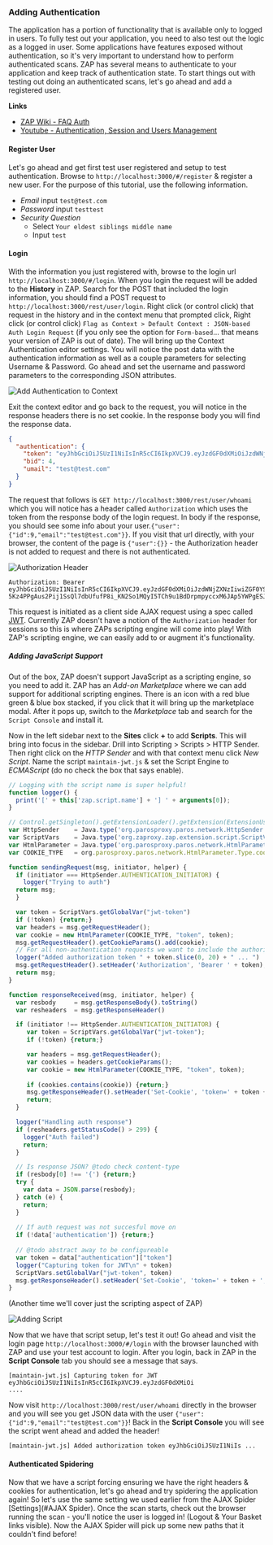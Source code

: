 ### Adding Authentication
The application has a portion of functionality that is available only to logged in users. To fully test out your application, you need
to also test out the logic as a logged in user. Some applications have features exposed without authentication, so it's 
very important to understand how to perform authenticated scans.
 ZAP has several means to authenticate to your application and keep track of authentication
state. To start things out with testing out doing an authenticated scans, let's go ahead and add a registered user. 

**Links**  
- [ZAP Wiki - FAQ Auth](https://github.com/zaproxy/zaproxy/wiki/FAQformauth)
- [Youtube - Authentication, Session and Users Management](https://www.youtube.com/watch?v=cR4gw-cPZOA)

#### Register User
Let's go ahead and get first test user registered and setup to test authentication. Browse to 
`http://localhost:3000/#/register` & register a new user. For the purpose of this tutorial, use the following
information.

- *Email* input `test@test.com`
- *Password* input `testtest`
- *Security Question* 
  - Select `Your eldest siblings middle name`
  - Input `test`

#### Login
With the information you just registered with, browse to the login url `http://localhost:3000/#/login`. When you login
the request will be added to the **History** in ZAP. Search for the POST that included the login information, you should
find a POST request to `http://localhost:3000/rest/user/login`. Right click (or control click) that request in the history
and in the context menu that prompted click, Right click (or control click) `Flag as Context > Default Context : JSON-based Auth Login Request` (if you only see the option for `Form-based`... that means your version of ZAP is out of date). The will bring up the Context Authentication editor settings.  You will notice the post data with 
the authentication information as well as a couple parameters for selecting Username & Password. Go ahead and set the username and password parameters to the corresponding JSON
attributes.

![Add Authentication to Context](assets/images/zap-auth-context.gif)


Exit the context editor and go back to the request, you will notice in the response headers there is no set cookie. In the response body you will
find the response data. 

```json
{
  "authentication": {
    "token": "eyJhbGciOiJSUzI1NiIsInR5cCI6IkpXVCJ9.eyJzdGF0dXMiOiJzdWNjZXNzIiwiZGF0YSI6eyJpZCI6OSwiZW1haWwiOiJ0ZXN0QHRlc3QuY29tIiwicGFzc3dvcmQiOiIwNWE2NzFjNjZhZWZlYTEyNGNjMDhiNzZlYTZkMzBiYiIsImNyZWF0ZWRBdCI6IjIwMTgtMTAtMjkgMjI6MjM6MDIuODQwICswMDowMCIsInVwZGF0ZWRBdCI6IjIwMTgtMTAtMjkgMjI6MjM6MDIuODQwICswMDowMCJ9LCJpYXQiOjE1NDA4NTE5ODksImV4cCI6MTU0MDg2OTk4OX0.Xw-5Kz4PPgAus2Pij1SsQl7dbUfufP8i_KN2So1MQyI5TCh9u1BdDrpmpyccxM6JAp5YWPgESJj6mjInr5lsGAOcIJyH_paBb9f3o5KO2KyLdzFrYWd7fMWfCNeQeGBakUcNTU0JnzUl8QxZBTbfIYG4QOPWaPlSJo5rEN5lB1o",
    "bid": 4,
    "umail": "test@test.com"
  }
}
```
 

The request that follows is `GET http://localhost:3000/rest/user/whoami` which you will notice has a header called `Authorization` which uses the token from the response body of the login request. In body if the response, you should see some info about your user.`{"user":{"id":9,"email":"test@test.com"}}`.  If you visit that url directly, with your browser, the content of the page is `{"user":{}}` - the Authorization header is not added to request and there is not authenticated.

![Authorization Header](assets/images/zap-gui-header.jpg)

```
Authorization: Bearer eyJhbGciOiJSUzI1NiIsInR5cCI6IkpXVCJ9.eyJzdGF0dXMiOiJzdWNjZXNzIiwiZGF0YSI6eyJpZCI6OSwiZW1haWwiOiJ0ZXN0QHRlc3QuY29tIiwicGFzc3dvcmQiOiIwNWE2NzFjNjZhZWZlYTEyNGNjMDhiNzZlYTZkMzBiYiIsImNyZWF0ZWRBdCI6IjIwMTgtMTAtMjkgMjI6MjM6MDIuODQwICswMDowMCIsInVwZGF0ZWRBdCI6IjIwMTgtMTAtMjkgMjI6MjM6MDIuODQwICswMDowMCJ9LCJpYXQiOjE1NDA4NTE5ODksImV4cCI6MTU0MDg2OTk4OX0.Xw-5Kz4PPgAus2Pij1SsQl7dbUfufP8i_KN2So1MQyI5TCh9u1BdDrpmpyccxM6JAp5YWPgESJj6mjInr5lsGAOcIJyH_paBb9f3o5KO2KyLdzFrYWd7fMWfCNeQeGBakUcNTU0JnzUl8QxZBTbfIYG4QOPWaPlSJo5rEN5lB1o
```

This request is initiated as a client side AJAX request using a spec called [JWT](https://jwt.io/). Currently ZAP doesn't have a notion of the `Authorization` header for 
sessions so this is where ZAPs scripting engine will come into play! With ZAP's scripting engine, we can easily 
add to or augment it's functionality.

##### Adding JavaScript Support
Out of the box, ZAP doesn't support JavaScript as a scripting engine, so you need to add it.
ZAP has an *Add-on Marketplace* where we can add support for additional scripting engines.
 There is an icon with a red blue green & blue box stacked, if you click that it will bring up
 the marketplace modal. After it pops up, switch to the *Marketplace* tab and search for the `Script Console` and install it. 

 Now in the left sidebar next to the **Sites** click **+** to add **Scripts**. This will bring
 into focus in the sidebar. Drill into Scripting > Scripts > HTTP Sender. Then right click 
 on the *HTTP Sender* and with that context menu click *New Script*. Name the script `maintain-jwt.js`  & set the Script Engine to *ECMAScript* (do no check the box that says enable).

```js
// Logging with the script name is super helpful!
function logger() {
  print('[' + this['zap.script.name'] + '] ' + arguments[0]);
}

// Control.getSingleton().getExtensionLoader().getExtension(ExtensionUserManagement.class);
var HttpSender    = Java.type('org.parosproxy.paros.network.HttpSender');
var ScriptVars    = Java.type('org.zaproxy.zap.extension.script.ScriptVars');
var HtmlParameter = Java.type('org.parosproxy.paros.network.HtmlParameter')
var COOKIE_TYPE   = org.parosproxy.paros.network.HtmlParameter.Type.cookie;

function sendingRequest(msg, initiator, helper) {  
  if (initiator === HttpSender.AUTHENTICATION_INITIATOR) {
    logger("Trying to auth")
  return msg;
  }

  var token = ScriptVars.getGlobalVar("jwt-token")
  if (!token) {return;}
  var headers = msg.getRequestHeader();
  var cookie = new HtmlParameter(COOKIE_TYPE, "token", token);
  msg.getRequestHeader().getCookieParams().add(cookie);
  // For all non-authentication requests we want to include the authorization header
  logger("Added authorization token " + token.slice(0, 20) + " ... ")
  msg.getRequestHeader().setHeader('Authorization', 'Bearer ' + token);
  return msg;
}

function responseReceived(msg, initiator, helper) {
  var resbody     = msg.getResponseBody().toString()
  var resheaders  = msg.getResponseHeader()

  if (initiator !== HttpSender.AUTHENTICATION_INITIATOR) {
     var token = ScriptVars.getGlobalVar("jwt-token");
     if (!token) {return;}

     var headers = msg.getRequestHeader();
     var cookies = headers.getCookieParams();
     var cookie = new HtmlParameter(COOKIE_TYPE, "token", token);
       
     if (cookies.contains(cookie)) {return;}
     msg.getResponseHeader().setHeader('Set-Cookie', 'token=' + token + '; Path=/;');
     return;
  }

  logger("Handling auth response")
  if (resheaders.getStatusCode() > 299) {
    logger("Auth failed")
    return;
  } 

  // Is response JSON? @todo check content-type
  if (resbody[0] !== '{') {return;}
  try {
    var data = JSON.parse(resbody);
  } catch (e) {
    return;
  }
  
  // If auth request was not succesful move on
  if (!data['authentication']) {return;}
  
  // @todo abstract away to be configureable
  var token = data["authentication"]["token"]
  logger("Capturing token for JWT\n" + token)
  ScriptVars.setGlobalVar("jwt-token", token)
  msg.getResponseHeader().setHeader('Set-Cookie', 'token=' + token + '; Path=/;');
}

```
(Another time we'll cover just the scripting aspect of ZAP)

![Adding Script](assets/images/zap-add-script.gif)


Now that we have that script setup, let's test it out! Go ahead and visit the login page `http://localhost:3000/#/login` with the browser launched with ZAP and use your test account to login. After you login, back in ZAP in the **Script Console** tab you should see a message that says.

```
[maintain-jwt.js] Capturing token for JWT eyJhbGciOiJSUzI1NiIsInR5cCI6IkpXVCJ9.eyJzdGF0dXMiOi
....
```
Now visit `http://localhost:3000/rest/user/whoami` directly in the browser and you will see you get JSON data with the 
user `{"user":{"id":9,"email":"test@test.com"}}`! Back in the **Script Console** you will see the script went ahead and added the header!

```
[maintain-jwt.js] Added authorization token eyJhbGciOiJSUzI1NiIs ... 
```

#### Authenticated Spidering
Now that we have a script forcing ensuring we have the right headers & cookies for authentication, let's go ahead and try spidering the application again!
So let's use the same setting we used earlier from the AJAX Spider [Settings](#AJAX Spider). Once the scan starts, check out the browser running the scan - you'll 
notice the user is logged in! (Logout & Your Basket links visible). Now the AJAX Spider will pick up some new paths that it couldn't find before!

